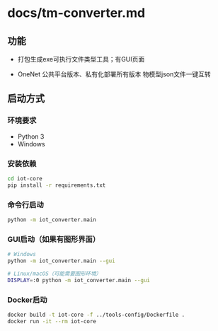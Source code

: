 # docs/tm-converter.md

## 功能

- 打包生成exe可执行文件类型工具；有GUI页面


- OneNet 公共平台版本、私有化部署所有版本 物模型json文件一键互转

## 启动方式

### 环境要求
- Python 3
- Windows

### 安装依赖
```bash
cd iot-core
pip install -r requirements.txt
```

### 命令行启动
```bash
python -m iot_converter.main
```

### GUI启动（如果有图形界面）
```bash
# Windows
python -m iot_converter.main --gui

# Linux/macOS（可能需要图形环境）
DISPLAY=:0 python -m iot_converter.main --gui
```

### Docker启动
```bash
docker build -t iot-core -f ../tools-config/Dockerfile .
docker run -it --rm iot-core
```